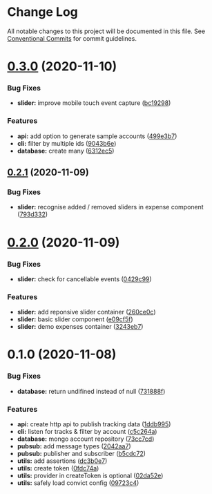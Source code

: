 # Change Log

All notable changes to this project will be documented in this file.
See [Conventional Commits](https://conventionalcommits.org) for commit guidelines.

# [0.3.0](https://github.com/HitkoDev/slider/compare/v0.2.1...v0.3.0) (2020-11-10)


### Bug Fixes

* **slider:** improve mobile touch event capture ([bc19298](https://github.com/HitkoDev/slider/commit/bc19298fead1f26644eec22ed99a19f279fea2db))


### Features

* **api:** add option to generate sample accounts ([499e3b7](https://github.com/HitkoDev/slider/commit/499e3b795d14b0e6425fd4558dbead7ffc90a813))
* **cli:** filter by multiple ids ([9043b6e](https://github.com/HitkoDev/slider/commit/9043b6e71bf6e6e6a19b78baadf2bb36c919ba18))
* **database:** create many ([6312ec5](https://github.com/HitkoDev/slider/commit/6312ec50125bd91ced7c72246585df6c33485554))





## [0.2.1](https://github.com/HitkoDev/slider/compare/v0.2.0...v0.2.1) (2020-11-09)


### Bug Fixes

* **slider:** recognise added / removed sliders in expense component ([793d332](https://github.com/HitkoDev/slider/commit/793d3328e219743e1e89adb3d5a660c8d4cee1f5))





# [0.2.0](https://github.com/HitkoDev/slider/compare/v0.1.0...v0.2.0) (2020-11-09)


### Bug Fixes

* **slider:** check for cancellable events ([0429c99](https://github.com/HitkoDev/slider/commit/0429c993710f67cafd8343ac4cc19720ad6931e5))


### Features

* **slider:** add reponsive slider container ([260ce0c](https://github.com/HitkoDev/slider/commit/260ce0cfb46eb70376ec9bd2df63764bfea9d5ff))
* **slider:** basic slider component ([e09cf5f](https://github.com/HitkoDev/slider/commit/e09cf5f454b1027b48b5ebccec2fc3954bbd846d))
* **slider:** demo expenses container ([3243eb7](https://github.com/HitkoDev/slider/commit/3243eb7adee1d9a1e6164200120af8e096b504f5))





# 0.1.0 (2020-11-08)


### Bug Fixes

* **database:** return undifined instead of null ([731888f](https://github.com/HitkoDev/slider/commit/731888feb17f07243a442d9cae2ae95a0dc7df73))


### Features

* **api:** create http api to publish tracking data ([1ddb995](https://github.com/HitkoDev/slider/commit/1ddb995875655c5fef381a13eab5c723016853fd))
* **cli:** listen for tracks & filter by account ([c5c264a](https://github.com/HitkoDev/slider/commit/c5c264aa839dfd5b36bc82cbac13c7b74d0fcae6))
* **database:** mongo account repository ([73cc7cd](https://github.com/HitkoDev/slider/commit/73cc7cdcd8ef63b90d17c45deac993b7c13fb49f))
* **pubsub:** add message types ([2042aa7](https://github.com/HitkoDev/slider/commit/2042aa76a398d4e6f18972613650a334a52be1df))
* **pubsub:** publisher and subscriber ([b5cdc72](https://github.com/HitkoDev/slider/commit/b5cdc72caf28ebf2e076a785d9f708d8b24caea3))
* **utils:** add assertions ([dc3b0e7](https://github.com/HitkoDev/slider/commit/dc3b0e7a942b7ee0d628e3414c625309464a6340))
* **utils:** create token ([0fdc74a](https://github.com/HitkoDev/slider/commit/0fdc74a0dc0f03da49722399174040a897d918e3))
* **utils:** provider in createToken is optional ([02da52e](https://github.com/HitkoDev/slider/commit/02da52e79daf18d1663cd2d1f44a9eeb9fb8b400))
* **utils:** safely load convict config ([09723c4](https://github.com/HitkoDev/slider/commit/09723c4e4c91361d9333679676135608dee8c5fb))
